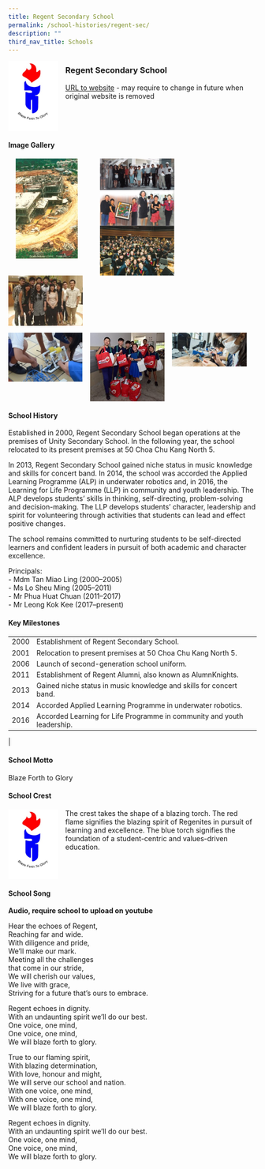 ```yaml
---
title: Regent Secondary School
permalink: /school-histories/regent-sec/
description: ""
third_nav_title: Schools
---
```

<img src="/images/regentsec1.jpg" style="width:20%;margin-right:15px;" align = "left">

### **Regent Secondary School**
[URL to website](https://regentsec.moe.edu.sg/) - may require to change in future when original website is removed

<br clear="left">

#### **Image Gallery**

<p><a href="https://staging.d1yxymztqoj7qn.amplifyapp.com/images/regentsec2.jpg">  
<img src="/images/regentsec2.jpg" style="width:25%;margin-right:45px;margin-left:15px" align = "left">
</a></p>

<p><a href="https://staging.d1yxymztqoj7qn.amplifyapp.com/images/regentsec3.jpg">  
<img src="/images/regentsec3.jpg" style="width:30%;margin-right:15px;" align = "left">
</a></p>

<p><a href="https://staging.d1yxymztqoj7qn.amplifyapp.com/images/regentsec4.jpg">  
<img src="/images/regentsec4.jpg" style="width:30%;margin-right:15px;" align = "left">
</a></p>

<p><a href="https://staging.d1yxymztqoj7qn.amplifyapp.com/images/regentsec5.jpg">  
<img src="/images/regentsec5.jpg" style="width:30%;margin-right:15px;" align = "left">
</a></p>

<p><a href="https://staging.d1yxymztqoj7qn.amplifyapp.com/images/regentsec6.jpg">  
<img src="/images/regentsec6.jpg" style="width:30%;margin-right:15px;" align = "left">
</a></p>

<br clear="left">

<p><a href="https://staging.d1yxymztqoj7qn.amplifyapp.com/images/pic.jpg">  
<img src="/images/regentsec7.jpg" style="width:30%;margin-right:15px;" align = "left">
</a></p>

<p><a href="https://staging.d1yxymztqoj7qn.amplifyapp.com/images/pic.jpg">  
<img src="/images/regentsec8.jpg" style="width:30%;margin-right:15px;" align = "left">
</a></p>

<p><a href="https://staging.d1yxymztqoj7qn.amplifyapp.com/images/pic.jpg">  
<img src="/images/regentsec9.jpg" style="width:30%;margin-right:15px;" align = "left">
</a></p>

<br clear="left">

#### **School History**
Established in 2000, Regent Secondary School began operations at the premises of Unity Secondary School. In the following year, the school relocated to its present premises at 50 Choa Chu Kang North 5. 

In 2013, Regent Secondary School gained niche status in music knowledge and skills for concert band. In 2014, the school was accorded the Applied Learning Programme (ALP) in underwater robotics and, in 2016, the Learning for Life Programme (LLP) in community and youth leadership. The ALP develops students’ skills in thinking, self-directing, problem-solving and decision-making. The LLP develops students’ character, leadership and spirit for volunteering through activities that students can lead and effect positive changes.

The school remains committed to nurturing students to be self-directed learners and confident leaders in pursuit of both academic and character excellence.

Principals:<br>
\- Mdm Tan Miao Ling (2000–2005)<br>
\- Ms Lo Sheu Ming (2005–2011)<br>
\- Mr Phua Huat Chuan (2011–2017)<br>
\- Mr Leong Kok Kee (2017–present)<br>

#### **Key Milestones**

|  |  |
|:---:|---|
| 2000 | Establishment of Regent Secondary School. |
| 2001 | Relocation to present premises at 50 Choa Chu Kang North 5. |
| 2006 | Launch of second-generation school uniform. |
| 2011 | Establishment of Regent Alumni, also known as AlumnKnights. |
| 2013 | Gained niche status in music knowledge and skills for concert band. |
| 2014 | Accorded Applied Learning Programme in underwater robotics. |
| 2016 | Accorded Learning for Life Programme in community and youth leadership. |
|

#### **School Motto**
Blaze Forth to Glory

#### **School Crest**
<img src="/images/regentsec1.jpg" style="width:20%;margin-right:15px;" align = "left">

The crest takes the shape of a blazing torch. The red flame signifies the blazing spirit of Regenites in pursuit of learning and excellence. The blue torch signifies the foundation of a student-centric and values-driven education.

<br clear="left">

#### **School Song**
**Audio, require school to upload on youtube**

Hear the echoes of Regent,<br>
Reaching far and wide.<br>
With diligence and pride,<br>
We’ll make our mark.<br>
Meeting all the challenges<br>
that come in our stride,<br>
We will cherish our values,<br>
We live with grace,<br>
Striving for a future that’s ours to embrace.

Regent echoes in dignity.<br>
With an undaunting spirit we’ll do our best.<br>
One voice, one mind,<br>
One voice, one mind,<br>
We will blaze forth to glory.

True to our flaming spirit,<br>
With blazing determination,<br>
With love, honour and might,<br>
We will serve our school and nation.<br>
With one voice, one mind,<br>
With one voice, one mind,<br>
We will blaze forth to glory.

Regent echoes in dignity.<br>
With an undaunting spirit we’ll do our best.<br>
One voice, one mind,<br>
One voice, one mind,<br>
We will blaze forth to glory.